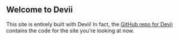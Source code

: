 ## Welcome to Devii

This site is entirely built with Devii! In fact, the
[GitHub repo for Devii](https://github.com/vriad/devii) contains the
code for the site you're looking at now.

